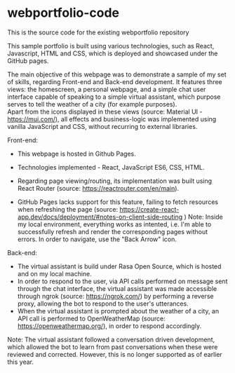 # webportfolio-code


This is the source code for the existing webportfolio repository


This sample portfolio is built using various technologies, such as React, Javascript, HTML and CSS, which is deployed and showcased under the GitHub pages.

The main objective of this webpage was to demonstrate a sample of my set of skills, regarding Front-end and Back-end development. It features three views: the homescreen, a personal webpage, and a simple chat user interface capable of speaking to a simple virtual assistant, which purpose serves to tell the weather of a city (for example purposes).    
Apart from the icons displayed in these views (source: Material UI - https://mui.com/), all effects and business-logic was implemented using vanilla JavaScript and CSS, without recurring to external libraries.



Front-end:
- This webpage is hosted in Github Pages.

- Technologies implemented - React, JavaScript ES6, CSS, HTML. 

- Regarding page viewing/routing, its implementation was built using React Router (source: https://reactrouter.com/en/main). 

- GitHub Pages lacks support for this feature, failing to fetch resources when refreshing the page (source: https://create-react-app.dev/docs/deployment/#notes-on-client-side-routing ) Note: Inside my local environment, everything works as intented, i.e. I'm able to successfully refresh and render the corresponding pages without errors. In order to navigate, use the "Back Arrow" icon.
 

Back-end:
- The virtual assistant is build under Rasa Open Source, which is hosted and on my local machine.
- In order to respond to the user, via API calls performed on message sent through the chat interface, the virtual assistant was made accessible through ngrok (source: https://ngrok.com/) by performing a reverse proxy, allowing the bot to respond to the user's utterances.
- When the virtual assistant is prompted about the weather of a city, an API call is performed to OpenWeatherMap (source: https://openweathermap.org/), in order to respond accordingly.


Note: The virtual assistant followed a conversation driven development, which allowed the bot to learn from past conversations when these were reviewed and corrected. However, this is no longer supported as of earlier this year.
